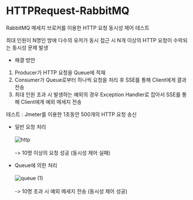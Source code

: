 # HTTPRequest-RabbitMQ

RabbitMQ 메세지 브로커를 이용한 HTTP 요청 동시성 제어 테스트

최대 인원이 N명인 방에 다수의 유저가 동시 접근 시 N개 이상의 HTTP 요청이 수락되는 동시성 문제 발생

- 해결 방안
1. Producer가 HTTP 요청을 Queue에 적재
2. Consumer가 Queue로부터 하나씩 요청을 처리 후 SSE를 통해 Client에게 결과 전송
3. 최대 인원 초과 시 발생하는 예외의 경우 Exception Handler로 잡아서 SSE를 통해 Client에게 예외 메세지 전송

테스트 : Jmeter를 이용한 1초동안 500개의 HTTP 요청 송신

- 일반 요청 처리
   <br><br>![http](https://github.com/seongwop/HTTPRequest-RabbitMQ/assets/93995037/ee454903-c205-430d-a559-e1404d848b3d)<br><br>
-> 10명 이상의 요청 성공 (동시성 제어 실패)

- Queue에 의한 처리
  <br><br>![queue (1)](https://github.com/seongwop/HTTPRequest-RabbitMQ/assets/93995037/a6ebcb26-bee0-4581-bc0e-9457884ffd37)<br><br>
-> 10명 초과 시 예외 메세지 전송 (동시성 제어 성공)
